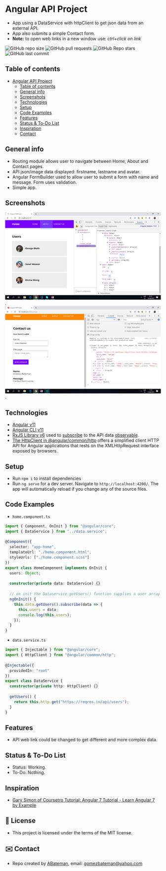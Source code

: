 # Angular API Project

* App using a DataService with httpClient to get json data from an external API.
* App also submits a simple Contact form.
* **Note:** to open web links in a new window use: _ctrl+click on link_

![GitHub repo size](https://img.shields.io/github/repo-size/AndrewJBateman/angular-api-project?style=plastic)
![GitHub pull requests](https://img.shields.io/github/issues-pr/AndrewJBateman/angular-api-project?style=plastic)
![GitHub Repo stars](https://img.shields.io/github/stars/AndrewJBateman/angular-api-project?style=plastic)
![GitHub last commit](https://img.shields.io/github/last-commit/AndrewJBateman/angular-api-project?style=plastic)

## Table of contents

* [Angular API Project](#angular-api-project)
  * [Table of contents](#table-of-contents)
  * [General info](#general-info)
  * [Screenshots](#screenshots)
  * [Technologies](#technologies)
  * [Setup](#setup)
  * [Code Examples](#code-examples)
  * [Features](#features)
  * [Status & To-Do List](#status--to-do-list)
  * [Inspiration](#inspiration)
  * [Contact](#contact)

## General info

* Routing module allows user to navigate between Home, About and Contact pages.
* API json/image data displayed: firstname, lastname and avatar.
* Angular FormBuilder used to allow user to submit a form with name and message. Form uses validation.
* Simple app.

## Screenshots

![Example screenshot](./img/api-info.png).
![Example screenshot](./img/contact-form.png).

## Technologies

* [Angular v11](https://angular.io/)
* [Angular CLI v11](https://cli.angular.io/)
* [RxJS Library v6](https://angular.io/guide/rx-library) used to [subscribe](http://reactivex.io/documentation/operators/subscribe.html) to the API data [observable](http://reactivex.io/documentation/observable.html).
* [The HttpClient in @angular/common/http](https://angular.io/guide/http) offers a simplified client HTTP API for Angular applications that rests on the XMLHttpRequest interface exposed by browsers.

## Setup

* Run `npm i` to install dependencies
* Run `ng serve` for a dev server. Navigate to `http://localhost:4200/`. The app will automatically reload if you change any of the source files.

## Code Examples

* `home.component.ts`

```typescript
import { Component, OnInit } from "@angular/core";
import { DataService } from "../data.service";

@Component({
  selector: "app-home",
  templateUrl: "./home.component.html",
  styleUrls: ["./home.component.scss"]
})
export class HomeComponent implements OnInit {
  users: Object;

  constructor(private data: DataService) {}

  // on init the Dataservice getUsers() function supplies a user array object.
  ngOnInit() {
    this.data.getUsers().subscribe(data => {
      this.users = data;
      console.log(this.users);
    });
  }
}
```

* `data.service.ts`

```typescript
import { Injectable } from "@angular/core";
import { HttpClient } from "@angular/common/http";

@Injectable({
  providedIn: "root"
})
export class DataService {
  constructor(private http: HttpClient) {}

  getUsers() {
    return this.http.get("https://reqres.in/api/users");
  }
}
```

## Features

* API web link could be changed to get different and more complex data.

## Status & To-Do List

* Status: Working.
* To-Do: Nothing.

## Inspiration

* [Gary Simon of Coursetro Tutorial: Angular 7 Tutorial - Learn Angular 7 by Example](https://coursetro.com/posts/code/171/Angular-7-Tutorial---Learn-Angular-7-by-Example)

## :file_folder: License

* This project is licensed under the terms of the MIT license.

## :envelope: Contact

* Repo created by [ABateman](https://github.com/AndrewJBateman), email: gomezbateman@yahoo.com
